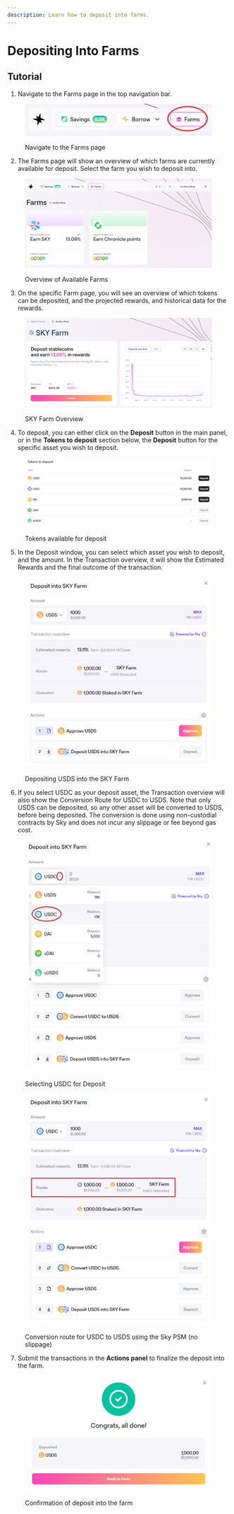 ```yaml
---
description: Learn how to deposit into farms.
---
```


# Depositing Into Farms

## Tutorial

1. Navigate to the Farms page in the top navigation bar.

<figure><img src="../../.gitbook/assets/farms-nav.png" alt=""><figcaption><p>Navigate to the Farms page</p></figcaption></figure>

2. The Farms page will show an overview of which farms are currently available for deposit. Select the farm you wish to deposit into.

<figure><img src="../../.gitbook/assets/farms-1.png" alt=""><figcaption><p>Overview of Available Farms</p></figcaption></figure>

3. On the specific Farm page, you will see an overview of which tokens can be deposited, and the projected rewards, and historical data for the rewards.

<figure><img src="../../.gitbook/assets/farms-2.png" alt=""><figcaption><p>SKY Farm Overview</p></figcaption></figure>

4. To deposit, you can either click on the **Deposit** button in the main panel, or in the **Tokens to deposit** section below, the **Deposit** button for the specific asset you wish to deposit.

<figure><img src="../../.gitbook/assets/farms-3.png" alt=""><figcaption><p>Tokens available for deposit</p></figcaption></figure>

5. In the Deposit window, you can select which asset you wish to deposit, and the amount. In the Transaction overview, it will show the Estimated Rewards and the final outcome of the transaction.

<figure><img src="../../.gitbook/assets/farms-4.png" alt=""><figcaption><p>Depositing USDS into the SKY Farm</p></figcaption></figure>

6. If you select USDC as your deposit asset, the Transaction overview will also show the Conversion Route for USDC to USDS. Note that only USDS can be deposited, so any other asset will be converted to USDS, before being deposited. The conversion is done using non-custodial contracts by Sky and does not incur any slippage or fee beyond gas cost.

<figure><img src="../../.gitbook/assets/farms-5.png" alt=""><figcaption><p>Selecting USDC for Deposit</p></figcaption></figure>

<figure><img src="../../.gitbook/assets/farms-6.png" alt=""><figcaption><p>Conversion route for USDC to USDS using the Sky PSM (no slippage)</p></figcaption></figure>

7. Submit the transactions in the **Actions panel** to finalize the deposit into the farm.

<figure><img src="../../.gitbook/assets/farms-7.png" alt=""><figcaption><p>Confirmation of deposit into the farm</p></figcaption></figure>
